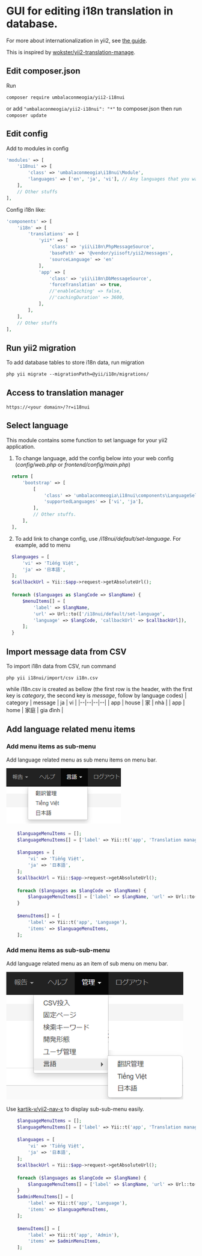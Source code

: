 # GUI for editing i18n translation in database.

For more about internationalization in yii2, see [the guide](https://www.yiiframework.com/doc/guide/2.0/en/tutorial-i18n).

This is inspired by [wokster/yii2-translation-manage](https://github.com/wokster/yii2-translation-manager).

## Edit composer.json

Run
```shell
composer require umbalaconmeogia/yii2-i18nui
```

or add `"umbalaconmeogia/yii2-i18nui": "*"` to composer.json then run `composer update`

## Edit config

Add to modules in config

```php
'modules' => [
    'i18nui' => [
        'class' => 'umbalaconmeogia\i18nui\Module',
        'languages' => ['en', 'ja', 'vi'], // Any languages that you want to use
    ],
    // Other stuffs
],
```

Config i18n like:

```php
'components' => [
    'i18n' => [
        'translations' => [
            'yii*' => [
                'class' => 'yii\i18n\PhpMessageSource',
                'basePath' => '@vendor/yiisoft/yii2/messages',
                'sourceLanguage' => 'en'
            ],
            'app' => [
                'class' => 'yii\i18n\DbMessageSource',
                'forceTranslation' => true,
                //'enableCaching' => false,
                //'cachingDuration' => 3600,
            ],
        ],
    ],
    // Other stuffs
],
```

## Run yii2 migration

To add database tables to store i18n data, run migration

```shell
php yii migrate --migrationPath=@yii/i18n/migrations/
```

## Access to translation manager

```
https://<your domain>/?r=i18nui
```

## Select language

This module contains some function to set language for your yii2 application.

1. To change language, add the config below into your web config (*config/web.php* or *frontend/config/main.php*)
  ```php
    return [
        'bootstrap' => [
            [
                'class' => 'umbalaconmeogia\i18nui\components\LanguageSelector',
                'supportedLanguages' => ['vi', 'ja'],
            ],
            // Other stuffs.
        ],
    ],
  ```
2. To add link to change config, use */i18nui/default/set-language*.
  For example, add to menu
  ```php
    $languages = [
        'vi' => 'Tiếng Việt',
        'ja' => '日本語',
    ];
    $callbackUrl = Yii::$app->request->getAbsoluteUrl();

    foreach ($languages as $langCode => $langName) {
        $menuItems[] = [
            'label' => $langName,
            'url' => Url::to(['/i18nui/default/set-language',
            'language' => $langCode, 'callbackUrl' => $callbackUrl]),
        ];
    }
  ```
## Import message data from CSV

To import i18n data from CSV, run command
```shell
php yii i18nui/import/csv i18n.csv
```
while i18n.csv is created as bellow (the first row is the header, with the first key is *category*, the second key is *message*, follow by language codes)
| category | message | ja | vi |
|--|--|--|--|
| app | house | 家 | nhà |
| app | home | 家庭 | gia đình |

## Add language related menu items

### Add menu items as sub-menu

Add language related menu as sub menu items on menu bar.

![language sub menu](docs/material/languageSubMenu.png)

```php
    $languageMenuItems = [];
    $languageMenuItems[] = ['label' => Yii::t('app', 'Translation manager'), 'url' => ['/i18nui']];

    $languages = [
        'vi' => 'Tiếng Việt',
        'ja' => '日本語',
    ];
    $callbackUrl = Yii::$app->request->getAbsoluteUrl();

    foreach ($languages as $langCode => $langName) {
        $languageMenuItems[] = ['label' => $langName, 'url' => Url::to(['/i18nui/default/set-language', 'language' => $langCode, 'callbackUrl' => $callbackUrl])];
    }

    $menuItems[] = [
        'label' => Yii::t('app', 'Language'),
        'items' => $languageMenuItems,
    ];
```

### Add menu items as sub-sub-menu

Add language related menu as an item of sub menu on menu bar.

![language sub sub menu](docs/material/languageSubSubMenu.png)

Use [kartik-v/yii2-nav-x](https://demos.krajee.com/nav-x) to display sub-sub-menu easily.

```php
    $languageMenuItems = [];
    $languageMenuItems[] = ['label' => Yii::t('app', 'Translation manager'), 'url' => ['/i18nui']];

    $languages = [
        'vi' => 'Tiếng Việt',
        'ja' => '日本語',
    ];
    $callbackUrl = Yii::$app->request->getAbsoluteUrl();

    foreach ($languages as $langCode => $langName) {
        $languageMenuItems[] = ['label' => $langName, 'url' => Url::to(['/i18nui/default/set-language', 'language' => $langCode, 'callbackUrl' => $callbackUrl])];
    }
    $adminMenuItems[] = [
        'label' => Yii::t('app', 'Language'),
        'items' => $languageMenuItems,
    ];

    $menuItems[] = [
        'label' => Yii::t('app', 'Admin'),
        'items' => $adminMenuItems,
    ];
```